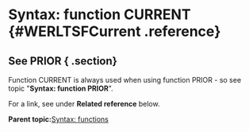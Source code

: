 # Syntax: function CURRENT {#WERLTSFCurrent .reference}

## See PRIOR { .section}

Function CURRENT is always used when using function PRIOR - so see topic "**Syntax: function PRIOR**".

For a link, see under **Related reference** below.

**Parent topic:**[Syntax: functions](../html/WERLTSFAAAFuncs.md)

